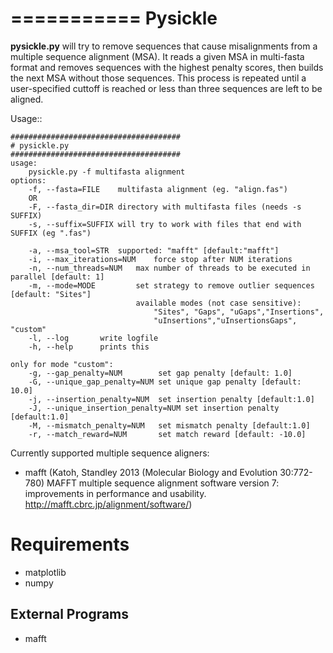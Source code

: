===========
Pysickle
===========

**pysickle.py** will try to remove sequences that cause misalignments from a multiple sequence alignment (MSA). It reads a given MSA in multi-fasta format and removes sequences with the highest penalty scores, then builds the next MSA without those sequences. This process is repeated until a user-specified cuttoff is reached or less than three sequences are left to be aligned.

Usage::
    
    ######################################
    # pysickle.py
    ######################################
    usage:
        pysickle.py -f multifasta alignment
    options:
        -f, --fasta=FILE    multifasta alignment (eg. "align.fas")
        OR
        -F, --fasta_dir=DIR directory with multifasta files (needs -s SUFFIX)
        -s, --suffix=SUFFIX will try to work with files that end with SUFFIX (eg ".fas")

        -a, --msa_tool=STR  supported: "mafft" [default:"mafft"]
        -i, --max_iterations=NUM    force stop after NUM iterations
        -n, --num_threads=NUM   max number of threads to be executed in parallel [default: 1]
        -m, --mode=MODE         set strategy to remove outlier sequences [default: "Sites"]
                                available modes (not case sensitive):
                                    "Sites", "Gaps", "uGaps","Insertions",
                                    "uInsertions","uInsertionsGaps", "custom"
        -l, --log       write logfile
        -h, --help      prints this

    only for mode "custom":
        -g, --gap_penalty=NUM        set gap penalty [default: 1.0]
        -G, --unique_gap_penalty=NUM set unique gap penalty [default: 10.0]
        -j, --insertion_penalty=NUM  set insertion penalty [default:1.0]
        -J, --unique_insertion_penalty=NUM set insertion penalty [default:1.0]
        -M, --mismatch_penalty=NUM   set mismatch penalty [default:1.0]
        -r, --match_reward=NUM       set match reward [default: -10.0]


Currently supported multiple sequence aligners:

- mafft (Katoh, Standley 2013 (Molecular Biology and Evolution 30:772-780) MAFFT multiple sequence alignment software version 7: improvements in performance and usability. http://mafft.cbrc.jp/alignment/software/)


Requirements
============
* matplotlib
* numpy

External Programs
-----------------
* mafft